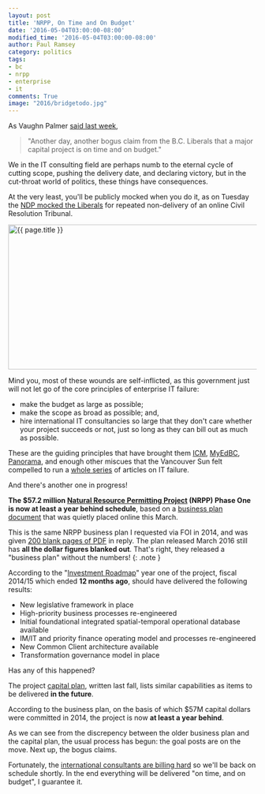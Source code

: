 ```yaml
---
layout: post
title: 'NRPP, On Time and On Budget'
date: '2016-05-04T03:00:00-08:00'
modified_time: '2016-05-04T03:00:00-08:00'
author: Paul Ramsey
category: politics
tags:
- bc
- nrpp
- enterprise
- it
comments: True
image: "2016/bridgetodo.jpg"
---
```


As Vaughn Palmer [said last week](http://vancouversun.com/opinion/columnists/vaughn-palmer-b-c-liberals-redefine-on-time-on-budget), 

> "Another day, another bogus claim from the B.C. Liberals that a major capital project is on time and on budget."

We in the IT consulting field are perhaps numb to the eternal cycle of cutting scope, pushing the delivery date, and declaring victory, but in the cut-throat world of politics, these things have consequences.

At the very least, you'll be publicly mocked when you do it, as on Tuesday the [NDP mocked the Liberals](http://bcleg-ds1.insinc.com/ibc/mp/md/open/f/8/8/201605030930?w=10:32:20&f=w&m=v&l=en) for repeated non-delivery of an online Civil Resolution Tribunal.

<img src="{{ site.images }}{{ page.image }}" alt="{{ page.title }}" width="543" height="294" />

Mind you, most of these wounds are self-inflicted, as this government just will not let go of the core principles of enterprise IT failure:

* make the budget as large as possible;
* make the scope as broad as possible; and,
* hire international IT consultancies so large that they don't care whether your project succeeds or not, just so long as they can bill out as much as possible.

These are the guiding principles that have brought them [ICM](http://blog.cleverelephant.ca/2012/06/more-icm.html), [MyEdBC](http://news.nationalpost.com/news/canada/b-c-s-new-95-million-student-information-system-frustrates-teachers-and-school-staff-with-glitches), [Panorama](http://www.timescolonist.com/news/local/health-ministry-computer-system-420-over-budget-five-years-late-1.2030588), and enough other miscues that the Vancouver Sun felt compelled to run a [whole series](http://www.vancouversun.com/technology/major+government+projects+over+budget+missing+features/11583978/story.html) of articles on IT failure.

And there's another one in progress!

**The $57.2 million [Natural Resource Permitting Project](http://www2.gov.bc.ca/gov/content/industry/natural-resource-use/frontcounter-bc/natural-resource-permitting-project) (NRPP) Phase One is now at least a year behind schedule**, based on a [business plan document](http://www2.gov.bc.ca/gov/content/industry/natural-resource-use/frontcounter-bc/natural-resource-permitting-project/nrpp-business-case-3623) that was quietly placed online this March.

This is the same NRPP business plan I requested via FOI in 2014, and was given [200 blank pages of PDF](/2014/11/my-tax-dollars-at-work.html) in reply. The plan released March 2016 still has **all the dollar figures blanked out**. That's right, they released a "business plan" without the numbers!
{: .note }

According to the "[Investment Roadmap](http://www2.gov.bc.ca/assets/gov/business/natural-resource-industries/doing-business/nrpp/6-governance-and-investment-roadmap.pdf#page=83)" year one of the project, fiscal 2014/15 which ended **12 months ago**, should have delivered the following results:

* New legislative framework in place 
* High-priority business processes re-engineered 
* Initial foundational integrated spatial-temporal operational database available
* IM/IT and priority finance operating model and processes re-engineered
* New Common Client architecture available 
* Transformation governance model in place

Has any of this happened?

The project [capital plan](http://www2.gov.bc.ca/assets/gov/farming-natural-resources-and-industry/natural-resource-use/natural-resource-major-projects/capital-project-plan-for-natural-resource-permitting-project.pdf#page=4), written last fall, lists similar capabilities as items to be delivered **in the future**. 

According to the business plan, on the basis of which $57M capital dollars were committed in 2014, the project is now **at least a year behind**. 

As we can see from the discrepency between the older business plan and the capital plan, the usual process has begun: the goal posts are on the move. Next up, the bogus claims.

Fortunately, the [international consultants are billing hard](/2015/03/deloittes-second-act.html) so we'll be back on schedule shortly. In the end everything will be delivered "on time, and on budget", I guarantee it.